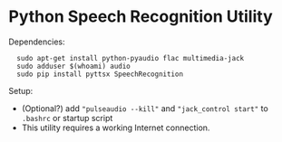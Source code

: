 Python Speech Recognition Utility
========
Dependencies:
```
  sudo apt-get install python-pyaudio flac multimedia-jack
  sudo adduser $(whoami) audio
  sudo pip install pyttsx SpeechRecognition
```

Setup:
  - (Optional?) add ```"pulseaudio --kill"``` and ```"jack_control start"``` to ```.bashrc``` or startup script
  - This utility requires a working Internet connection.
